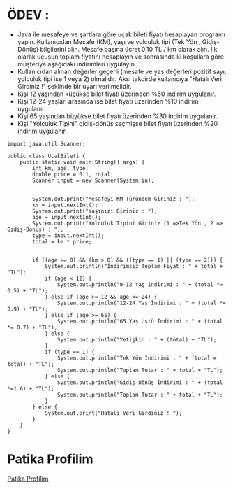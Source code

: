 # ÖDEV :
* Java ile mesafeye ve şartlara göre uçak bileti fiyatı hesaplayan programı yapın. Kullanıcıdan Mesafe (KM), yaşı ve yolculuk tipi (Tek Yön , Gidiş-Dönüş) bilgilerini alın. Mesafe başına ücret 0,10 TL / km olarak alın. İlk olarak uçuşun toplam fiyatını hesaplayın ve sonrasında ki koşullara göre müşteriye aşağıdaki indirimleri uygulayın.;
* Kullanıcıdan alınan değerler geçerli (mesafe ve yaş değerleri pozitif sayı, yolculuk tipi ise 1 veya 2) olmalıdır. Aksi takdirde kullanıcıya "Hatalı Veri Girdiniz !" şeklinde bir uyarı verilmelidir.
* Kişi 12 yaşından küçükse bilet fiyatı üzerinden %50 indirim uygulanır.
* Kişi 12-24 yaşları arasında ise bilet fiyatı üzerinden %10 indirim uygulanır.
* Kişi 65 yaşından büyükse bilet fiyatı üzerinden %30 indirim uygulanır.
* Kişi "Yolculuk Tipini" gidiş-dönüş seçmişse bilet fiyatı üzerinden %20 indirim uygulanır.

```
import java.util.Scanner;

public class UcakBileti {
    public static void main(String[] args) {
        int km, age, type;
        double price = 0.1, total;
        Scanner input = new Scanner(System.in);


        System.out.print("Mesafeyi KM Türündem Giriniz : ");
        km = input.nextInt();
        System.out.print("Yaşınızı Giriniz : ");
        age = input.nextInt();
        System.out.print("Yolculuk Tipini Giriniz (1 =>Tek Yön , 2 => Gidiş-Dönüş) : ");
        type = input.nextInt();
        total = km * price;


        if ((age >= 0) && (km > 0) && ((type == 1) || (type == 2))) {
            System.out.println("İndirimsiz Toplam Fiyat : " + total + "TL");
            if (age < 12) {
                System.out.println("0-12 Yaş indirimi : " + (total *= 0.5) + "TL");
            } else if (age >= 12 && age <= 24) {
                System.out.println("12-24 Yaş İndirimi : " + (total *= 0.9) + "TL");
            } else if (age >= 65) {
                System.out.println("65 Yaş Üstü İndirimi : " + (total *= 0.7) + "TL");
            } else {
                System.out.println("Yetişkin : " + (total) + "TL");
            }
            if (type == 1) {
                System.out.println("Tek Yön İndirimi : " + (total = total) + "TL");
                System.out.println("Toplam Tutar : " + total + "TL");
            } else {
                System.out.println("Gidiş-Dönüş İndirimi : " + (total *=1.6) + "TL");
                System.out.println("Toplam Tutar : " + total + "TL");
            }
        } else {
            System.out.print("Hatalı Veri Girdiniz ! ");
        }
    }
}
```
# Patika Profilim
<a href='https://academy.patika.dev/profile'><u>Patika Profilim</u></a> 